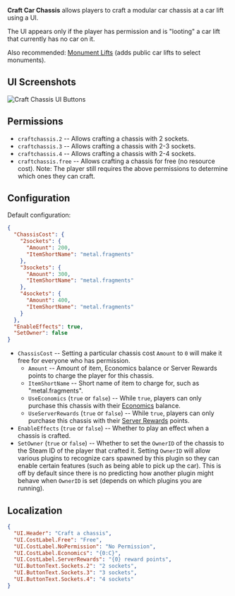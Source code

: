 **Craft Car Chassis** allows players to craft a modular car chassis at a car lift using a UI.

The UI appears only if the player has permission and is "looting" a car lift that currently has no car on it.

Also recommended: [Monument Lifts](https://umod.org/plugins/monument-lifts) (adds public car lifts to select monuments).

## UI Screenshots

![Craft Chassis UI Buttons](https://i.imgur.com/3euUusz.png)

## Permissions

- `craftchassis.2` -- Allows crafting a chassis with 2 sockets.
- `craftchassis.3` -- Allows crafting a chassis with 2-3 sockets.
- `craftchassis.4` -- Allows crafting a chassis with 2-4 sockets.
- `craftchassis.free` -- Allows crafting a chassis for free (no resource cost). Note: The player still requires the above permissions to determine which ones they can craft.

## Configuration

Default configuration:
```json
{
  "ChassisCost": {
    "2sockets": {
      "Amount": 200,
      "ItemShortName": "metal.fragments"
    },
    "3sockets": {
      "Amount": 300,
      "ItemShortName": "metal.fragments"
    },
    "4sockets": {
      "Amount": 400,
      "ItemShortName": "metal.fragments"
    }
  },
  "EnableEffects": true,
  "SetOwner": false
}
```

- `ChassisCost` -- Setting a particular chassis cost `Amount` to `0` will make it free for everyone who has permission.
  - `Amount` -- Amount of item, Economics balance or Server Rewards points to charge the player for this chassis.
  - `ItemShortName` -- Short name of item to charge for, such as "metal.fragments".
  - `UseEconomics` (`true` or `false`) -- While `true`, players can only purchase this chassis with their [Economics](https://umod.org/plugins/economics) balance.
  - `UseServerRewards` (`true` or `false`) -- While `true`, players can only purchase this chassis with their [Server Rewards](https://umod.org/plugins/server-rewards) points.
- `EnableEffects` (`true` or `false`) -- Whether to play an effect when a chassis is crafted.
- `SetOwner` (`true` or `false`) -- Whether to set the `OwnerID` of the chassis to the Steam ID of the player that crafted it. Setting `OwnerID` will allow various plugins to recognize cars spawned by this plugin so they can enable certain features (such as being able to pick up the car). This is off by default since there is no predicting how another plugin might behave when `OwnerID` is set (depends on which plugins you are running).

## Localization

```json
{
  "UI.Header": "Craft a chassis",
  "UI.CostLabel.Free": "Free",
  "UI.CostLabel.NoPermission": "No Permission",
  "UI.CostLabel.Economics": "{0:C}",
  "UI.CostLabel.ServerRewards": "{0} reward points",
  "UI.ButtonText.Sockets.2": "2 sockets",
  "UI.ButtonText.Sockets.3": "3 sockets",
  "UI.ButtonText.Sockets.4": "4 sockets"
}
```
